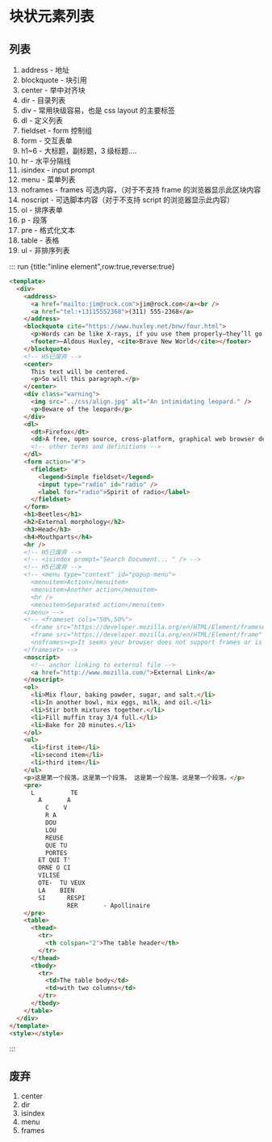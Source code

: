 # 块状元素列表

## 列表

1. address - 地址
2. blockquote - 块引用
3. center - 举中对齐块
4. dir - 目录列表
5. div - 常用块级容易，也是 css layout 的主要标签
6. dl - 定义列表
7. fieldset - form 控制组
8. form - 交互表单
9. h1~6 - 大标题，副标题，3 级标题....
10. hr - 水平分隔线
11. isindex - input prompt
12. menu - 菜单列表
13. noframes - frames 可选内容，（对于不支持 frame 的浏览器显示此区块内容
14. noscript - 可选脚本内容（对于不支持 script 的浏览器显示此内容）
15. ol - 排序表单
16. p - 段落
17. pre - 格式化文本
18. table - 表格
19. ul - 非排序列表

::: run {title:"inline element",row:true,reverse:true}

```html
<template>
  <div>
    <address>
      <a href="mailto:jim@rock.com">jim@rock.com</a><br />
      <a href="tel:+13115552368">(311) 555-2368</a>
    </address>
    <blockquote cite="https://www.huxley.net/bnw/four.html">
      <p>Words can be like X-rays, if you use them properly—they’ll go through anything. You read and you’re pierced.</p>
      <footer>—Aldous Huxley, <cite>Brave New World</cite></footer>
    </blockquote>
    <!-- H5已废弃 -->
    <center>
      This text will be centered.
      <p>So will this paragraph.</p>
    </center>
    <div class="warning">
      <img src="../css/align.jpg" alt="An intimidating leopard." />
      <p>Beware of the leopard</p>
    </div>
    <dl>
      <dt>Firefox</dt>
      <dd>A free, open source, cross-platform, graphical web browser developed by the Mozilla Corporation and hundreds of volunteers.</dd>
      <!-- other terms and definitions -->
    </dl>
    <form action="#">
      <fieldset>
        <legend>Simple fieldset</legend>
        <input type="radio" id="radio" />
        <label for="radio">Spirit of radio</label>
      </fieldset>
    </form>
    <h1>Beetles</h1>
    <h2>External morphology</h2>
    <h3>Head</h3>
    <h4>Mouthparts</h4>
    <hr />
    <!-- H5已废弃 -->
    <!-- <isindex prompt="Search Document... " /> -->
    <!-- H5已废弃 -->
    <!-- <menu type="context" id="popup-menu">
      <menuitem>Action</menuitem>
      <menuitem>Another action</menuitem>
      <hr />
      <menuitem>Separated action</menuitem>
    </menu> -->
    <!-- <frameset cols="50%,50%">
      <frame src="https://developer.mozilla.org/en/HTML/Element/frameset" />
      <frame src="https://developer.mozilla.org/en/HTML/Element/frame" />
      <noframes><p>It seems your browser does not support frames or is not configured do so.</p></noframes>
    </frameset> -->
    <noscript>
      <!-- anchor linking to external file -->
      <a href="http://www.mozilla.com/">External Link</a>
    </noscript>
    <ol>
      <li>Mix flour, baking powder, sugar, and salt.</li>
      <li>In another bowl, mix eggs, milk, and oil.</li>
      <li>Stir both mixtures together.</li>
      <li>Fill muffin tray 3/4 full.</li>
      <li>Bake for 20 minutes.</li>
    </ol>
    <ul>
      <li>first item</li>
      <li>second item</li>
      <li>third item</li>
    </ul>
    <p>这是第一个段落。这是第一个段落。 这是第一个段落。这是第一个段落。</p>
    <pre>
      L          TE
        A       A
          C    V
          R A
          DOU
          LOU
          REUSE
          QUE TU
          PORTES
        ET QUI T'
        ORNE O CI
        VILISÉ
        OTE-  TU VEUX
        LA    BIEN
        SI      RESPI
                RER       - Apollinaire
    </pre>
    <table>
      <thead>
        <tr>
          <th colspan="2">The table header</th>
        </tr>
      </thead>
      <tbody>
        <tr>
          <td>The table body</td>
          <td>with two columns</td>
        </tr>
      </tbody>
    </table>
  </div>
</template>
<style></style>
```

:::

## 废弃

1. center
2. dir
3. isindex
4. menu
5. frames